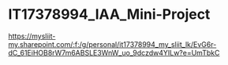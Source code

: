 # IT17378994_IAA_Mini-Project
https://mysliit-my.sharepoint.com/:f:/g/personal/it17378994_my_sliit_lk/EvG6r-dC_61EiHOB8rW7m6ABSLE3WnW_uo_9dczdw4YILw?e=UmTbkC
